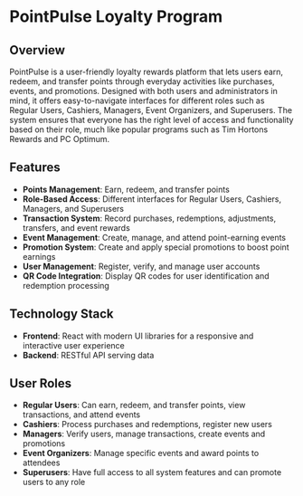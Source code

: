 # PointPulse Loyalty Program

## Overview

PointPulse is a user-friendly loyalty rewards platform that lets users earn, redeem, and transfer points through everyday activities like purchases, events, and promotions. Designed with both users and administrators in mind, it offers easy-to-navigate interfaces for different roles such as Regular Users, Cashiers, Managers, Event Organizers, and Superusers. The system ensures that everyone has the right level of access and functionality based on their role, much like popular programs such as Tim Hortons Rewards and PC Optimum.

## Features

- **Points Management**: Earn, redeem, and transfer points
- **Role-Based Access**: Different interfaces for Regular Users, Cashiers, Managers, and Superusers
- **Transaction System**: Record purchases, redemptions, adjustments, transfers, and event rewards
- **Event Management**: Create, manage, and attend point-earning events
- **Promotion System**: Create and apply special promotions to boost point earnings
- **User Management**: Register, verify, and manage user accounts
- **QR Code Integration**: Display QR codes for user identification and redemption processing

## Technology Stack

- **Frontend**: React with modern UI libraries for a responsive and interactive user experience
- **Backend**: RESTful API serving data

## User Roles

- **Regular Users**: Can earn, redeem, and transfer points, view transactions, and attend events
- **Cashiers**: Process purchases and redemptions, register new users
- **Managers**: Verify users, manage transactions, create events and promotions
- **Event Organizers**: Manage specific events and award points to attendees
- **Superusers**: Have full access to all system features and can promote users to any role
